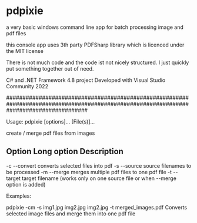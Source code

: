 # pdpixie

a very basic windows command line app for batch processing image and pdf files

this console app uses 3th party PDFSharp library which is licenced under the MIT license

There is not much code and the code ist not nicely structured. I just quickly put something together out of need.

C# and .NET Framework 4.8 project
Developed with Visual Studio Community 2022

#########################################################################################################################################

Usage: pdpixie [options]... [File(s)]...

create / merge pdf files from images

  Option	Long option		Description
  -------------------------------------------------
  -c		--convert		converts selected files into pdf
  -s		--source		source filenames to be processed
  -m		--merge			merges multiple pdf files to one pdf file
  -t		--target		target filename (works only on one source file or when --merge option is added)


Examples:

  pdpixie -cm -s img1.jpg img2.jpg img2.jpg -t merged_images.pdf	Converts selected image files and merge them into one pdf file


